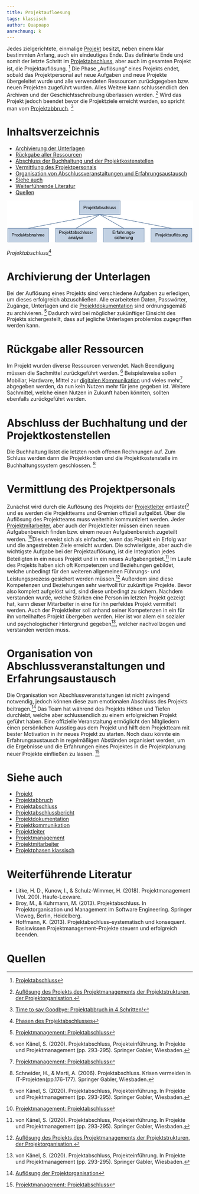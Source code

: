 ```yaml
---
title: Projektaufloesung
tags: klassisch
author: Quapoapo
anrechnung: k
---
```


Jedes zielgerichtete, einmalige [Projekt](Projekt.md) besitzt, neben einem klar bestimmten Anfang, auch ein eindeutiges Ende. Das definierte Ende und somit der letzte Schritt im [Projektabschluss](Projektabschluss.md), aber auch im gesamten Projekt ist, die Projektauflösung. [^1] Die Phase „Auflösung“ eines Projekts endet, sobald das Projektpersonal auf neue Aufgaben und neue Projekte übergeleitet wurde und alle verwendeten Ressourcen zurückgegeben bzw. neuen Projekten zugeführt wurden. Alles Weitere kann schlussendlich den Archiven und der Geschichtsschreibung überlassen werden. [^2] Wird das Projekt jedoch beendet bevor die Projektziele erreicht wurden, so spricht man vom [Projektabbruch](Projektabbruch.md). [^3]  
# Inhaltsverzeichnis
* [Archivierung der Unterlagen](#archivierung-der-unterlagen)
* [Rückgabe aller Ressourcen](#rückgabe-aller-ressourcen)
* [Abschluss der Buchhaltung und der Projektkostenstellen](#abschluss-der-buchhaltung-und-der-projektkostensetellen)
* [Vermittlung des Projektpersonals](#vermittlung-des-projektpersonals)
* [Organisation von Abschlussveranstaltungen und Erfahrungsaustausch](organisation-von-abschlussveranstaltungen-und-erfahrungsaustausch)
* [Siehe auch](#siehe-auch)
* [Weiterführende Literatur](#Weiterführende-Literatur)
* [Quellen](#quellen)
<!-- 
Hier ganz am Anfang keine Überschrift einfügen - das passiert automatisch basierend auf dem `title`-Attribut
oben im Front-Matter (Bereich zwischen den `---`). -->

![Phasen des Projektabschlusses](Projektaufloesung/Projektaufloesung.png "Projektabschluss")

*Projektabschluss*[^8]
# 	Archivierung der Unterlagen 

Bei der Auflösung eines Projekts sind verschiedene Aufgaben zu erledigen, um dieses erfolgreich abzuschließen. Alle erarbeiteten Daten, Passwörter, Zugänge, Unterlagen und die [Projektdokumentation](Projektdokumentation.md) sind ordnungsgemäß zu archivieren. [^4] Dadurch wird bei möglicher zukünftiger Einsicht des Projekts sichergestellt, dass auf jegliche Unterlagen problemlos zugegriffen werden kann. 


# 	Rückgabe aller Ressourcen

Im Projekt wurden diverse Ressourcen verwendet. Nach Beendigung müssen die Sachmittel zurückgeführt werden. [^5] Beispielsweise sollen Mobiliar, Hardware, Mittel zur [digitalen Kommunikation](Digitale_Kommunikation.md) und vieles mehr[^4] abgegeben werden, da nun kein Nutzen mehr für jene gegeben ist. Weitere Sachmittel, welche einen Nutzen in Zukunft haben könnten, sollten ebenfalls zurückgeführt werden. 

# 	Abschluss der Buchhaltung und der Projektkostenstellen
Die Buchhaltung listet die letzten noch offenen Rechnungen auf. Zum Schluss werden dann die Projektkonten und die Projektkostenstelle im Buchhaltungssystem geschlossen. [^6]
# Vermittlung des Projektpersonals
Zunächst wird durch die Auflösung des Projekts der [Projektleiter](Projektleiter.md) entlastet[^5] und es werden die Projektteams und Gremien offiziell aufgelöst. Über die Auflösung des Projektteams muss weiterhin kommuniziert werden. Jeder [Projektmitarbeiter](Projektmitarbeiter.md), aber auch der Projektleiter müssen einen neuen Aufgabenbereich finden bzw. einem neuen Aufgabenbereich zugeteilt werden. [^4]Dies erweist sich als einfacher, wenn das Projekt ein Erfolg war und die angestrebten Ziele erreicht wurden. Die schwierigste, aber auch die wichtigste Aufgabe bei der Projektauflösung, ist die Integration jedes Beteiligten in ein neues Projekt und in ein neues Aufgabengebiet.[^5] Im Laufe des Projekts haben sich oft Kompetenzen und Beziehungen gebildet, welche unbedingt für den weiteren allgemeinen Führungs- und Leistungsprozess gesichert werden müssen.[^2] Außerdem sind diese Kompetenzen und Beziehungen sehr wertvoll für zukünftige Projekte. Bevor also komplett aufgelöst wird, sind diese unbedingt zu sichern. Nachdem verstanden wurde, welche Stärken eine Person im letzten Projekt gezeigt hat, kann dieser Mitarbeiter in eine für ihn perfektes Projekt vermittelt werden. Auch der Projektleiter soll anhand seiner Kompetenzen in ein für ihn vorteilhaftes Projekt übergeben werden. Hier ist vor allem ein sozialer und psychologischer Hintergrund gegeben[^5], welcher nachvollzogen und verstanden werden muss. 
#	Organisation von Abschlussveranstaltungen und Erfahrungsaustausch
Die Organisation von Abschlussveranstaltungen ist nicht zwingend notwendig, jedoch können diese zum emotionalen Abschluss des Projekts beitragen.[^7] Das Team hat während des Projekts Höhen und Tiefen durchlebt, welche aber schlussendlich zu einem erfolgreichen Projekt geführt haben. Eine offizielle Veranstaltung ermöglicht den Mitgliedern einen persönlichen Ausstieg aus dem Projekt und hilft dem Projektteam mit bester Motivation in ihr neues Projekt zu starten. Noch dazu könnte ein Erfahrungsaustausch in regelmäßigen Abständen organisiert werden, um die Ergebnisse und die Erfahrungen eines Projektes in die Projektplanung neuer Projekte einfließen zu lassen. [^4]
# Siehe auch

* [Projekt](Projekt.md)
* [Projektabbruch](Projektabbruch.md)
* [Projektabschluss](Projektabschluss.md)
* [Projektabschlussbericht](Projektabschlussbericht.md)
* [Projektdokumentation](Projektdokumentation.md)
* [Projektkommunikation](Projektkommunikation.md)
* [Projektleiter](Projektleiter.md)
* [Projektmanagement](Projektmanagement.md)
* [Projektmitarbeiter](Projektmitarbeiter.md)
* [Projektphasen klassisch](Projektphasen_klassisch.md)

# Weiterführende Literatur 

* Litke, H. D., Kunow, I., & Schulz-Wimmer, H. (2018). Projektmanagement (Vol. 200). Haufe-Lexware.
* Broy, M., & Kuhrmann, M. (2013). Projektabschluss. In Projektorganisation und Management im Software Engineering. Springer Vieweg, Berlin, Heidelberg.
* Hoffmann, K. (2013). Projektabschluss–systematisch und konsequent. Basiswissen Projektmanagement–Projekte steuern und erfolgreich beenden.

# Quellen

[^1]: [Projektabschluss](https://www.arksolutions.de/gs/project/blog/gs-projektabschluss)
[^2]: [Auflösung des Projekts,des Projektmanagements,der Projektstrukturen,
der Projektorganisation.](http://www.begriffe.vpma.de/phasen/phasen_08.html)
[^3]: [Time to say Goodbye: Projektabbruch in 4 Schritten!](https://www.rolandgareis.com/time-to-say-goodbye-projektabbruch-in-4-schritten/)
[^4]: [Projektmanagement: Projektabschluss](https://www.ibim.de/projekt/5-5.htm)
[^5]: von Känel, S. (2020). Projektabschluss, Projekteinführung. In Projekte und Projektmanagement (pp. 293-295). Springer Gabler, Wiesbaden.
[^6]: Schneider, H., & Marti, A. (2006). Projektabschluss. Krisen vermeiden in IT-Projekten(pp.176-177). Springer Gabler, Wiesbaden.
[^7]: [Auflösung der Projektorganisation](https://mediencommunity.de/system/files/wbts/projektmanagement/le05/34_auflsung_der_projektorganisation.html)
[^8]: [Phasen des Projektabschlusses](https://www.peterjohann-consulting.de/projektabschluss/)
